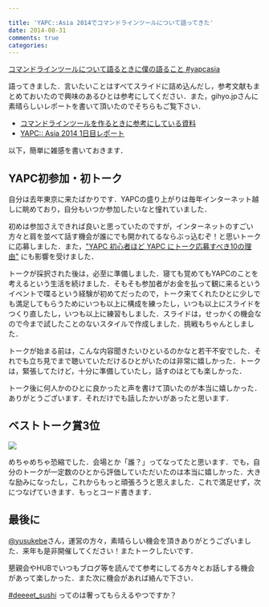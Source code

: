 ```yaml
---

title: 'YAPC::Asia 2014でコマンドラインツールについて語ってきた'
date: 2014-08-31
comments: true
categories: 
---
```


<script async class="speakerdeck-embed" data-id="be2e75b011500132bed77eaf0ae1314a" data-ratio="1.77777777777778" src="http://speakerdeck.com/assets/embed.js"></script>

[コマンドラインツールについて語るときに僕の語ること #yapcasia](https://speakerdeck.com/tcnksm/komandorainturunituiteyu-rutokinipu-falseyu-rukoto-number-yapcasia)

語ってきました．言いたいことはすべてスライドに詰め込んだし，参考文献もまとめておいたので興味のあるひとは参考にしてください．また，gihyo.jpさんに素晴らしいレポートを書いて頂いたのでそちらもご覧下さい．

- [コマンドラインツールを作るときに参考にしている資料](http://deeeet.com/writing/2014/08/27/cli-reference/)
- [YAPC:: Asia 2014 1日目レポート](http://gihyo.jp/news/report/01/yapcasia2014/0001?page=4)

以下，簡単に雑感を書いておきます．

## YAPC初参加・初トーク

自分は去年東京に来たばかりです．YAPCの盛り上がりは毎年インターネット越しに眺めており，自分もいつか参加したいなと憧れていました．

初めは参加さえできれば良いと思っていたのですが，インターネットのすごい方々と肩を並べて話す機会が誰にでも開かれてるならぶっ込むぞ！と思いトークに応募しました．また，["YAPC 初心者ほど YAPC にトーク応募すべき10の理由"](http://lowreal.net/2014/06/17/1) にも影響を受けました．

トークが採択された後は，必至に準備しました．寝ても覚めてもYAPCのことを考えるという生活を続けました．そもそも参加者がお金を払って観に来るというイベントで喋るという経験が初めてだったので，トーク来てくれたひとに少しでも満足してもらうためにいつも以上に構成を練ったし，いつも以上にスライドをつくり直したし，いつも以上に練習もしました．スライドは，せっかくの機会なので今まで試したことのないスタイルで作成しました．挑戦もちゃんとしました．

トークが始まる前は，こんな内容聞きたいひといるのかなと若干不安でした．それでも立ち見でまで聴いていただけるひとがいたのは非常に嬉しかった．トークは，緊張してたけど，十分に準備していたし，話すのはとても楽しかった．

トーク後に何人かのひとに良かったと声を書けて頂いたのが本当に嬉しかった．ありがとうございます．それだけでも話したかいがあったと思います．

## ベストトーク賞3位

<img src="/images/best3.jpg" class="image">

めちゃめちゃ恐縮でした．会場とか「誰？」ってなってたと思います．でも，自分のトークが一定数のひとから評価していただいたのは本当に嬉しかった．大きな励みになったし，これからもっと頑張ろうと思えました．これで満足せず，次につなげていきます．もっとコード書きます．

## 最後に

[@yusukebe](https://twitter.com/yusukebe)さん，運営の方々，素晴らしい機会を頂きありがとうございました．来年も是非開催してください！またトークしたいです．

懇親会やHUBでいつもブログ等を読んでて参考にしてる方々とお話しする機会があって楽しかった．また次に機会があれば絡んで下さい．

[#deeeet_sushi](https://twitter.com/hashtag/deeeet_sushi?f=realtime&src=hash) ってのは奢ってもらえるやつですか？



